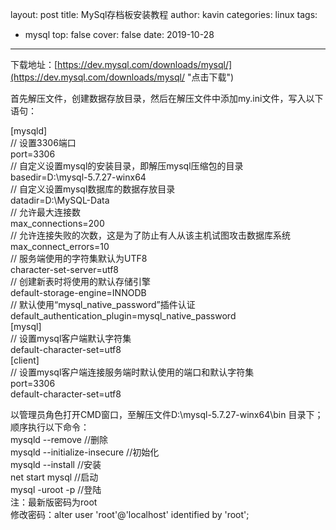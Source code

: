 layout: post
title: MySql存档板安装教程
author: kavin
categories: linux
tags:
  - mysql
top: false
cover: false
date: 2019-10-28
---

下载地址：[https://dev.mysql.com/downloads/mysql/](https://dev.mysql.com/downloads/mysql/ "点击下载")

首先解压文件，创建数据存放目录，然后在解压文件中添加my.ini文件，写入以下语句：
  
[mysqld]  
// 设置3306端口  
port=3306  
// 自定义设置mysql的安装目录，即解压mysql压缩包的目录  
basedir=D:\mysql-5.7.27-winx64  
// 自定义设置mysql数据库的数据存放目录  
datadir=D:\MySQL-Data  
// 允许最大连接数  
max_connections=200  
// 允许连接失败的次数，这是为了防止有人从该主机试图攻击数据库系统  
max_connect_errors=10  
// 服务端使用的字符集默认为UTF8  
character-set-server=utf8  
// 创建新表时将使用的默认存储引擎  
default-storage-engine=INNODB  
// 默认使用“mysql_native_password”插件认证  
default_authentication_plugin=mysql_native_password  
[mysql]  
// 设置mysql客户端默认字符集  
default-character-set=utf8  
[client]  
// 设置mysql客户端连接服务端时默认使用的端口和默认字符集  
port=3306  
default-character-set=utf8  

以管理员角色打开CMD窗口，至解压文件D:\mysql-5.7.27-winx64\bin 目录下；  
顺序执行以下命令：  
mysqld --remove		//删除  
mysqld --initialize-insecure		//初始化  
mysqld --install		//安装  
net start mysql		//启动  
mysql -uroot -p		//登陆  
注：最新版密码为root  
修改密码：alter user 'root'@'localhost' identified by 'root';
